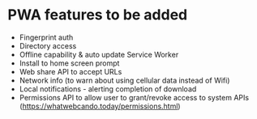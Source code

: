 # PWA features to be added

* Fingerprint auth
* Directory access
* Offline capability & auto update Service Worker
* Install to home screen prompt
* Web share API to accept URLs
* Network info (to warn about using cellular data instead of Wifi)
* Local notifications - alerting completion of download
* Permissions API to allow user to grant/revoke access to system APIs (https://whatwebcando.today/permissions.html)